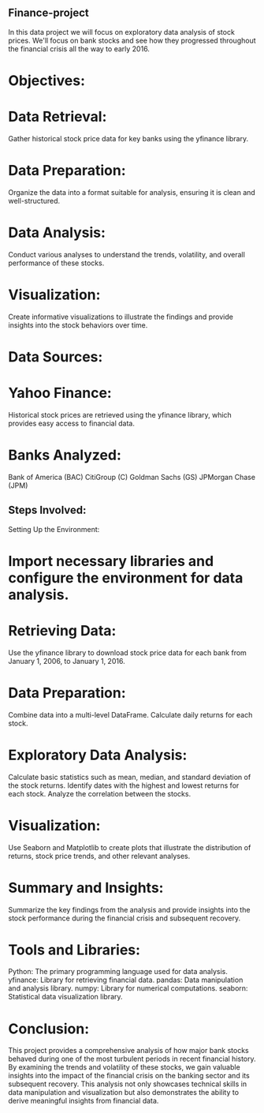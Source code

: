 ## Finance-project
In this data project we will focus on exploratory data analysis of stock prices.  We'll focus on bank stocks and see how they progressed throughout the financial crisis all the way to early 2016.
# Objectives:
# Data Retrieval:
Gather historical stock price data for key banks using the yfinance library.
# Data Preparation:
Organize the data into a format suitable for analysis, ensuring it is clean and well-structured.
# Data Analysis:
Conduct various analyses to understand the trends, volatility, and overall performance of these stocks.
# Visualization:
Create informative visualizations to illustrate the findings and provide insights into the stock behaviors over time.
# Data Sources:
# Yahoo Finance:
Historical stock prices are retrieved using the yfinance library, which provides easy access to financial data.
# Banks Analyzed:
Bank of America (BAC)
CitiGroup (C)
Goldman Sachs (GS)
JPMorgan Chase (JPM)

## Steps Involved:
Setting Up the Environment: 
# Import necessary libraries and configure the environment for data analysis.
# Retrieving Data:
Use the yfinance library to download stock price data for each bank from January 1, 2006, to January 1, 2016.
# Data Preparation:
Combine data into a multi-level DataFrame.
Calculate daily returns for each stock.
# Exploratory Data Analysis:
Calculate basic statistics such as mean, median, and standard deviation of the stock returns.
Identify dates with the highest and lowest returns for each stock.
Analyze the correlation between the stocks.
# Visualization:
Use Seaborn and Matplotlib to create plots that illustrate the distribution of returns, stock price trends, and other relevant analyses.
# Summary and Insights:
Summarize the key findings from the analysis and provide insights into the stock performance during the financial crisis and subsequent recovery.
# Tools and Libraries:
Python: The primary programming language used for data analysis.
yfinance: Library for retrieving financial data.
pandas: Data manipulation and analysis library.
numpy: Library for numerical computations.
seaborn: Statistical data visualization library.
# Conclusion:
This project provides a comprehensive analysis of how major bank stocks behaved during one of the most turbulent periods in recent financial history. By examining the trends and volatility of these stocks, we gain valuable insights into the impact of the financial crisis on the banking sector and its subsequent recovery. This analysis not only showcases technical skills in data manipulation and visualization but also demonstrates the ability to derive meaningful insights from financial data.
